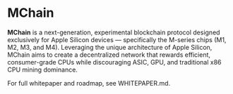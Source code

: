 # MChain

**MChain** is a next-generation, experimental blockchain protocol designed exclusively for Apple Silicon devices — specifically the M-series chips (M1, M2, M3, and M4). Leveraging the unique architecture of Apple Silicon, MChain aims to create a decentralized network that rewards efficient, consumer-grade CPUs while discouraging ASIC, GPU, and traditional x86 CPU mining dominance.

For full whitepaper and roadmap, see WHITEPAPER.md.
